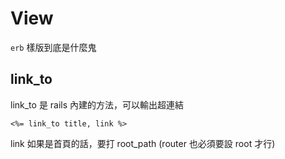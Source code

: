 # View

`erb` 樣版到底是什麼鬼

## link_to

link_to 是 rails 內建的方法，可以輸出超連結

```erb
<%= link_to title, link %>
```

link 如果是首頁的話，要打 root_path (router 也必須要設 root 才行)
